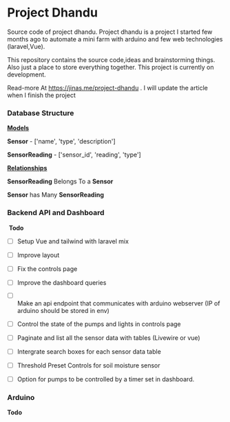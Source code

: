 # Project Dhandu

Source code of project dhandu. Project dhandu is a project I started few months ago to automate a mini farm with arduino and few web technologies (laravel,Vue).

This repository contains the source code,ideas and brainstorming things. Also just a place to store everything together. This project is currently on development.

Read-more At https://jinas.me/project-dhandu . I will update the article when I finish the project



### Database Structure

<u>**Models**</u>

**Sensor** - ['name', 'type', 'description']

**SensorReading** - ['sensor_id', 'reading', 'type']



<u>**Relationships**</u>

**SensorReading** Belongs To a **Sensor**

**Sensor**  has Many **SensorReading**



### Backend API and Dashboard

 **Todo**

- [ ] Setup Vue and tailwind with laravel mix

- [ ] Improve layout

- [ ] Fix the controls page

- [ ] Improve the dashboard queries

- [ ] Make an api endpoint that communicates with arduino webserver (IP of arduino should be stored in env)

- [ ] Control the state of the pumps and lights in controls page

- [ ] Paginate and list all the sensor data with tables (Livewire or vue)

- [ ] Intergrate search boxes for each sensor data table

- [ ] Threshold Preset Controls for soil moisture sensor

- [ ] Option for pumps to be controlled by a timer set in dashboard.



### Arduino

**Todo**
